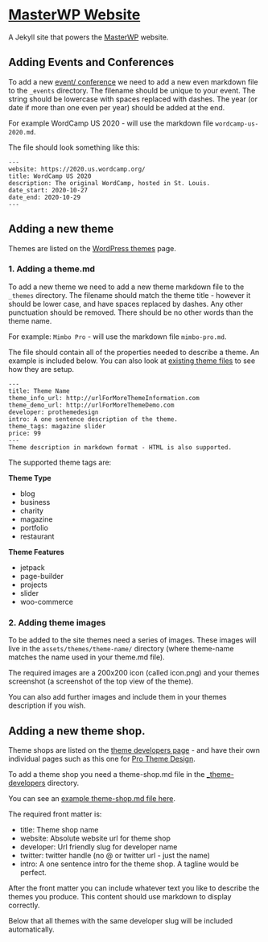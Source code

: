 # [MasterWP Website](https://masterwp.co)

A Jekyll site that powers the [MasterWP](https://masterwp.co) website.

## Adding Events and Conferences

To add a new [event/ conference](https://masterwp.co/events/) we need to add a new even markdown file to the `_events` directory. The filename should be unique to your event. The string should be lowercase with spaces replaced with dashes. The year (or date if more than one even per year) should be added at the end.

For example WordCamp US 2020 - will use the markdown file `wordcamp-us-2020.md`.

The file should look something like this:

```
---
website: https://2020.us.wordcamp.org/
title: WordCamp US 2020
description: The original WordCamp, hosted in St. Louis.
date_start: 2020-10-27
date_end: 2020-10-29
---
```

## Adding a new theme

Themes are listed on the [WordPress themes](https://masterwp.co/wordpress-themes/) page.

### 1. Adding a theme.md

To add a new theme we need to add a new theme markdown file to the `_themes` directory. The filename should match the theme title - however it should be lower case, and have spaces replaced by dashes. Any other punctuation should be removed. There should be no other words than the theme name.

For example: `Mimbo Pro` - will use the markdown file `mimbo-pro.md`.

The file should contain all of the properties needed to describe a theme. An example is included below. You can also look at [existing theme files](https://github.com/BinaryMoon/MasterWP/tree/master/_themes) to see how they are setup.

```
---
title: Theme Name
theme_info_url: http://urlForMoreThemeInformation.com
theme_demo_url: http://urlForMoreThemeDemo.com
developer: prothemedesign
intro: A one sentence description of the theme.
theme_tags: magazine slider
price: 99
---
Theme description in markdown format - HTML is also supported.
```

The supported theme tags are:

**Theme Type**
* blog
* business
* charity
* magazine
* portfolio
* restaurant

**Theme Features**
* jetpack
* page-builder
* projects
* slider
* woo-commerce

### 2. Adding theme images

To be added to the site themes need a series of images. These images will live in the `assets/themes/theme-name/` directory (where theme-name matches the name used in your theme.md file).

The required images are a 200x200 icon (called icon.png) and your themes screenshot (a screenshot of the top view of the theme).

You can also add further images and include them in your themes description if you wish.

## Adding a new theme shop.

Theme shops are listed on the [theme developers page](https://masterwp.co/wordpress-theme-developers/) - and have their own individual pages such as this one for [Pro Theme Design](https://masterwp.co/wordpress-theme-developers/pro-theme-design/).

To add a theme shop you need a theme-shop.md file in the [_theme-developers](https://github.com/BinaryMoon/MasterWP/tree/master/_theme-developers) directory.

You can see an [example theme-shop.md file here](https://raw.githubusercontent.com/BinaryMoon/MasterWP/master/_theme-developers/pro-theme-design.md).

The required front matter is:

* title: Theme shop name
* website: Absolute website url for theme shop
* developer: Url friendly slug for developer name
* twitter: twitter handle (no @ or twitter url - just the name)
* intro: A one sentence intro for the theme shop. A tagline would be perfect.

After the front matter you can include whatever text you like to describe the themes you produce. This content should use markdown to display correctly.

Below that all themes with the same developer slug will be included automatically.
